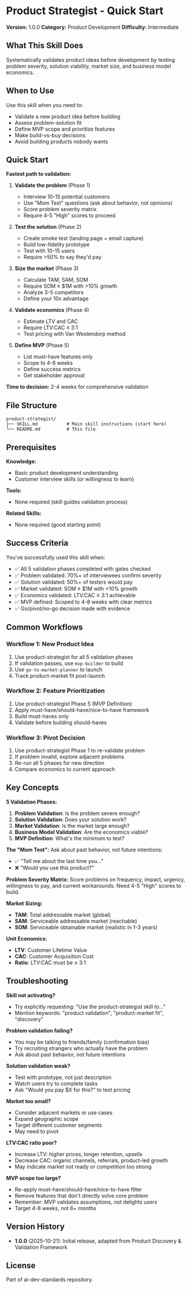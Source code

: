# Product Strategist - Quick Start

**Version:** 1.0.0
**Category:** Product Development
**Difficulty:** Intermediate

## What This Skill Does

Systematically validates product ideas before development by testing problem severity, solution viability, market size, and business model economics.

## When to Use

Use this skill when you need to:
- Validate a new product idea before building
- Assess problem-solution fit
- Define MVP scope and prioritize features
- Make build-vs-buy decisions
- Avoid building products nobody wants

## Quick Start

**Fastest path to validation:**

1. **Validate the problem** (Phase 1)
   - Interview 10-15 potential customers
   - Use "Mom Test" questions (ask about behavior, not opinions)
   - Score problem severity matrix
   - Require 4-5 "High" scores to proceed

2. **Test the solution** (Phase 2)
   - Create smoke test (landing page + email capture)
   - Build low-fidelity prototype
   - Test with 10-15 users
   - Require >50% to say they'd pay

3. **Size the market** (Phase 3)
   - Calculate TAM, SAM, SOM
   - Require SOM ≥ $1M with >10% growth
   - Analyze 3-5 competitors
   - Define your 10x advantage

4. **Validate economics** (Phase 4)
   - Estimate LTV and CAC
   - Require LTV:CAC ≥ 3:1
   - Test pricing with Van Westendorp method

5. **Define MVP** (Phase 5)
   - List must-have features only
   - Scope to 4-8 weeks
   - Define success metrics
   - Get stakeholder approval

**Time to decision:** 2-4 weeks for comprehensive validation

## File Structure

```
product-strategist/
├── SKILL.md           # Main skill instructions (start here)
└── README.md          # This file
```

## Prerequisites

**Knowledge:**
- Basic product development understanding
- Customer interview skills (or willingness to learn)

**Tools:**
- None required (skill guides validation process)

**Related Skills:**
- None required (good starting point)

## Success Criteria

You've successfully used this skill when:
- ✅ All 5 validation phases completed with gates checked
- ✅ Problem validated: 70%+ of interviewees confirm severity
- ✅ Solution validated: 50%+ of testers would pay
- ✅ Market validated: SOM ≥ $1M with >10% growth
- ✅ Economics validated: LTV:CAC ≥ 3:1 achievable
- ✅ MVP defined: Scoped to 4-8 weeks with clear metrics
- ✅ Go/pivot/no-go decision made with evidence

## Common Workflows

### Workflow 1: New Product Idea
1. Use product-strategist for all 5 validation phases
2. If validation passes, use `mvp-builder` to build
3. Use `go-to-market-planner` to launch
4. Track product-market fit post-launch

### Workflow 2: Feature Prioritization
1. Use product-strategist Phase 5 (MVP Definition)
2. Apply must-have/should-have/nice-to-have framework
3. Build must-haves only
4. Validate before building should-haves

### Workflow 3: Pivot Decision
1. Use product-strategist Phase 1 to re-validate problem
2. If problem invalid, explore adjacent problems
3. Re-run all 5 phases for new direction
4. Compare economics to current approach

## Key Concepts

**5 Validation Phases:**
1. **Problem Validation**: Is the problem severe enough?
2. **Solution Validation**: Does your solution work?
3. **Market Validation**: Is the market large enough?
4. **Business Model Validation**: Are the economics viable?
5. **MVP Definition**: What's the minimum to test?

**The "Mom Test":**
Ask about past behavior, not future intentions:
- ✅ "Tell me about the last time you..."
- ❌ "Would you use this product?"

**Problem Severity Matrix:**
Score problems on frequency, impact, urgency, willingness to pay, and current workarounds. Need 4-5 "High" scores to build.

**Market Sizing:**
- **TAM**: Total addressable market (global)
- **SAM**: Serviceable addressable market (reachable)
- **SOM**: Serviceable obtainable market (realistic in 1-3 years)

**Unit Economics:**
- **LTV**: Customer Lifetime Value
- **CAC**: Customer Acquisition Cost
- **Ratio**: LTV:CAC must be ≥ 3:1

## Troubleshooting

**Skill not activating?**
- Try explicitly requesting: "Use the product-strategist skill to..."
- Mention keywords: "product validation", "product-market fit", "discovery"

**Problem validation failing?**
- You may be talking to friends/family (confirmation bias)
- Try recruiting strangers who actually have the problem
- Ask about past behavior, not future intentions

**Solution validation weak?**
- Test with prototype, not just description
- Watch users try to complete tasks
- Ask "Would you pay $X for this?" to test pricing

**Market too small?**
- Consider adjacent markets or use cases
- Expand geographic scope
- Target different customer segments
- May need to pivot

**LTV:CAC ratio poor?**
- Increase LTV: higher prices, longer retention, upsells
- Decrease CAC: organic channels, referrals, product-led growth
- May indicate market not ready or competition too strong

**MVP scope too large?**
- Re-apply must-have/should-have/nice-to-have filter
- Remove features that don't directly solve core problem
- Remember: MVP validates assumptions, not delights users
- Target 4-8 weeks, not 6+ months

## Version History

- **1.0.0** (2025-10-21): Initial release, adapted from Product Discovery & Validation Framework

## License

Part of ai-dev-standards repository.
